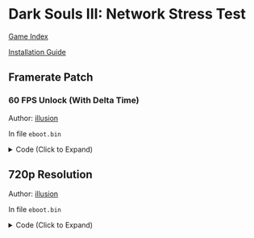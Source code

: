 # Dark Souls III: Network Stress Test

[Game Index](README.md#games)

[Installation Guide](https://illusion0001.github.io/install-instructions/)

## Framerate Patch

### 60 FPS Unlock (With Delta Time)

Author: [illusion](https://twitter.com/illusion0002)

In file `eboot.bin`

<details>
<summary>Code (Click to Expand)</summary>

```
0x2390407 C7 43 08 05 00 00 00 EB 07
0x239050C 41 B6 01
```

</details>

<!--

### 30 FPS Limit (Proper Frame-Pacing)

Author: [illusion](https://twitter.com/illusion0002)

In file `eboot.bin`

<details>
<summary>Code (Click to Expand)</summary>

```
# Fliprate

# sceVideoOutSetFlipRate 0x1
```

</details>

-->

## 720p Resolution

Author: [illusion](https://twitter.com/illusion0002)

In file `eboot.bin`

<details>
<summary>Code (Click to Expand)</summary>

```
0x5926D84 00 05 00 00 D0 02 00 00
```

</details>

